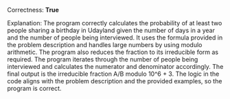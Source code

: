 Correctness: **True**

Explanation: The program correctly calculates the probability of at least two people sharing a birthday in Udayland given the number of days in a year and the number of people being interviewed. It uses the formula provided in the problem description and handles large numbers by using modulo arithmetic. The program also reduces the fraction to its irreducible form as required. The program iterates through the number of people being interviewed and calculates the numerator and denominator accordingly. The final output is the irreducible fraction A/B modulo 10^6 + 3. The logic in the code aligns with the problem description and the provided examples, so the program is correct.
